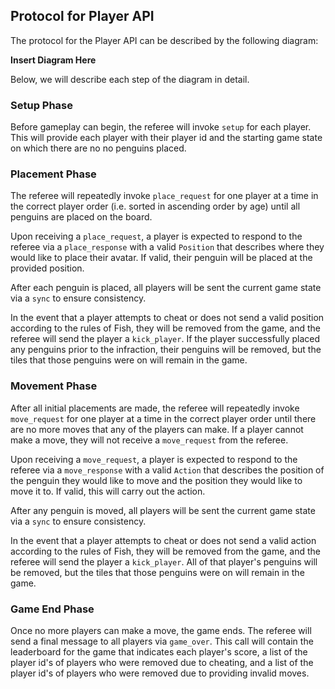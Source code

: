 ## Protocol for Player API

The protocol for the Player API can be described by the following diagram:  

**Insert Diagram Here**

Below, we will describe each step of the diagram in detail.

### Setup Phase  
Before gameplay can begin, the referee will invoke `setup` for each player. This will provide each player with their player id and the starting game state on which there are no no penguins placed.

### Placement Phase
The referee will repeatedly invoke `place_request` for one player at a time in the correct player order (i.e. sorted in ascending order by age) until all penguins are placed on the board.

Upon receiving a `place_request`, a player is expected to respond to the referee via a `place_response` with a valid `Position` that describes where they would like to place their avatar. If valid, their penguin will be placed at the provided position.

After each penguin is placed, all players will be sent the current game state via a `sync` to ensure consistency.

In the event that a player attempts to cheat or does not send a valid position according to the rules of Fish, they will be removed from the game, and the referee will send the player a `kick_player`. If the player successfully placed any penguins prior to the infraction, their penguins will be removed, but the tiles that those penguins were on will remain in the game.

### Movement Phase
After all initial placements are made, the referee will repeatedly invoke `move_request` for one player at a time in the correct player order until there are no more moves that any of the players can make. If a player cannot make a move, they will not receive a `move_request` from the referee.

Upon receiving a `move_request`, a player is expected to respond to the referee via a `move_response` with a valid `Action` that describes the position of the penguin they would like to move and the position they would like to move it to. If valid, this will carry out the action.

After any penguin is moved, all players will be sent the current game state via a `sync` to ensure consistency.

In the event that a player attempts to cheat or does not send a valid action according to the rules of Fish, they will be removed from the game, and the referee will send the player a `kick_player`. All of that player's penguins will be removed, but the tiles that those penguins were on will remain in the game.

### Game End Phase  
Once no more players can make a move, the game ends. The referee will send a final message to all players via `game_over`. This call will contain the leaderboard for the game that indicates each player's score, a list of the player id's of players who were removed due to cheating, and a list of the player id's of players who were removed due to providing invalid moves.
